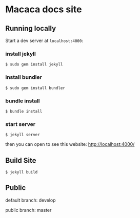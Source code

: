 # Macaca docs site

## Running locally

Start a dev server at `localhost:4000`:

### install jekyll

```shell
$ sudo gem install jekyll
```

### install bundler

```shell
$ sudo gem install bundler
```

### bundle install

```shell
$ bundle install
```

###  start server

```shell
$ jekyll server
```

then you can open to see this website: [http://localhost:4000/](http://localhost:4000/)

## Build Site

```shell
$ jekyll build
```

## Public

default branch: develop

public branch: master
